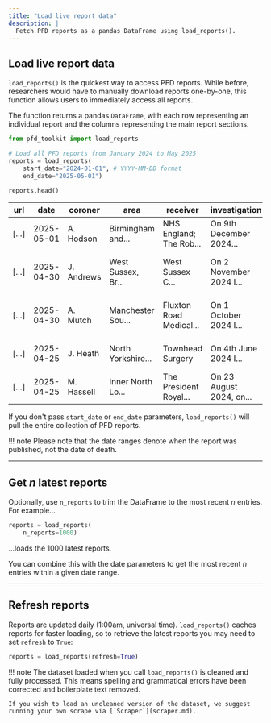 ```yaml
---
title: "Load live report data"
description: |
  Fetch PFD reports as a pandas DataFrame using load_reports().
---
```


## Load live report data

`load_reports()` is the quickest way to access PFD reports.  While before, researchers would have to manually download reports one-by-one, this function allows users to immediately access all reports.

The function returns a pandas `DataFrame`, with each row representing an individual report and the columns representing the main report sections.

```py
from pfd_toolkit import load_reports

# Load all PFD reports from January 2024 to May 2025
reports = load_reports(
    start_date="2024-01-01", # YYYY-MM-DD format
    end_date="2025-05-01")

reports.head()
```


| url                        | date       | coroner    | area                        | receiver                | investigation           | circumstances                 | concerns                   |
|----------------------------|------------|------------|-----------------------------|-------------------------|-------------------------|-------------------------------|----------------------------|
| [...]            | 2025-05-01 | A. Hodson  | Birmingham and...    | NHS England; The Rob... | On 9th December 2024... | At 10.45am on 23rd November...| To The Robert Jones... |
| [...]           | 2025-04-30 | J. Andrews | West Sussex, Br...| West Sussex C... | On 2 November 2024 I... | They drove their car into...   | The inquest was told t...  |
| [...]            | 2025-04-30 | A. Mutch   | Manchester Sou...            | Fluxton Road Medical... | On 1 October 2024 I...  | They were prescribed long...   | The inquest heard evide... |
| [...]            | 2025-04-25 | J. Heath   | North Yorkshire...   | Townhead Surgery        | On 4th June 2024 I...   | On 15 March 2024, Richar...    | When a referral docume...  |
| [...]            | 2025-04-25 | M. Hassell | Inner North Lo...          | The President Royal...  | On 23 August 2024, on...| They were a big baby and...    | With the benefit of a m... |

If you don't pass `start_date` or `end_date` parameters, `load_reports()` will pull the entire collection of PFD reports.

!!! note
    Please note that the date ranges denote when the report was published, not the date of death.

---

## Get *n* latest reports

Optionally, use `n_reports` to trim the DataFrame to the most recent *n* entries. For example...

```py
reports = load_reports(
    n_reports=1000)
```

...loads the 1000 latest reports.

You can combine this with the date parameters to get the most recent *n* entries within a given date range.


---

## Refresh reports

Reports are updated daily (1:00am, universal time). `load_reports()` caches reports for faster loading, so to retrieve the latest reports you may need to set `refresh` to `True`:

```py
reports = load_reports(refresh=True)
```


!!! note
    The dataset loaded when you call `load_reports()` is cleaned and fully processed. This means spelling and grammatical errors have been corrected and boilerplate text removed.
    
    If you wish to load an uncleaned version of the dataset, we suggest running your own scrape via [`Scraper`](scraper.md).